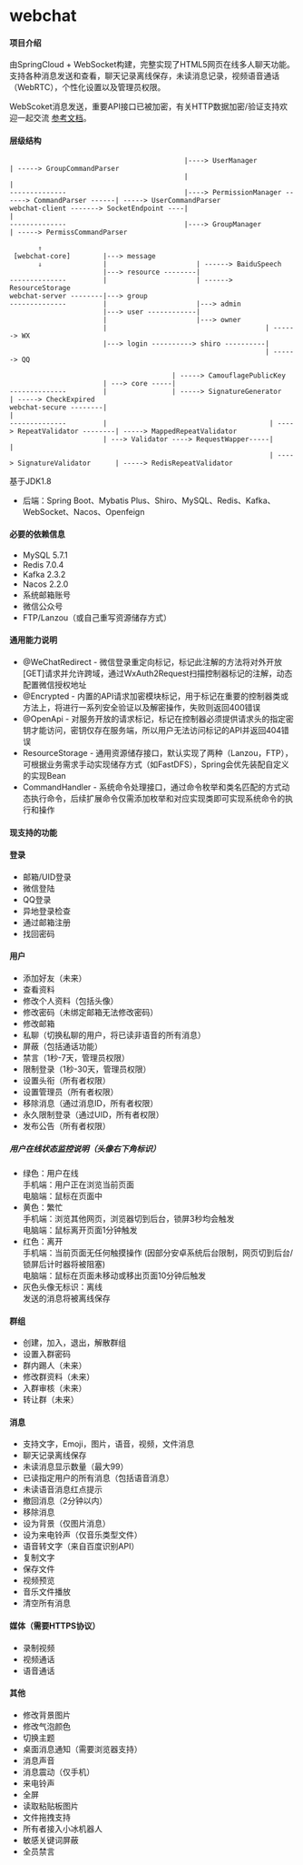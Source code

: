 # webchat

#### 项目介绍

由SpringCloud + WebSocket构建，完整实现了HTML5网页在线多人聊天功能。支持各种消息发送和查看，聊天记录离线保存，未读消息记录，视频语音通话（WebRTC），个性化设置以及管理员权限。

WebScoket消息发送，重要API接口已被加密，有关HTTP数据加密/验证支持欢迎一起交流 [参考文档](https://www.zybuluo.com/1330000110/note/2172127)。

#### 层级结构

```
                                           |----> UserManager                                   | -----> GroupCommandParser
                                           |                                                    |
--------------                             |----> PermissionManager ------> CommandParser ------| -----> UserCommandParser
webchat-client -------> SocketEndpoint ----|                                                    |
--------------                             |----> GroupManager                                  | -----> PermissCommandParser

       ⇑
 [webchat-core]        |---> message
       ⇓               |                      | ------> BaiduSpeech
                       |---> resource --------| 
--------------         |                      | ------> ResourceStorage
webchat-server --------|---> group
--------------         |                      |---> admin
                       |---> user ------------|
                       |                      |---> owner
                       |                                       | ------> WX
                       |---> login ----------> shiro ----------|
                                                               | ------> QQ

                                        | -----> CamouflagePublicKey
                       | ---> core -----|
--------------         |                | -----> SignatureGenerator                             | -----> CheckExpired
webchat-secure --------|                                                                        |
--------------         |                                        | ----> RepeatValidator --------| -----> MappedRepeatValidator
                       | ---> Validator ----> RequestWapper-----|                               |
                                                                | ----> SignatureValidator      | -----> RedisRepeatValidator
```

基于JDK1.8

* 后端：Spring Boot、Mybatis Plus、Shiro、MySQL、Redis、Kafka、WebSocket、Nacos、Openfeign

#### 必要的依赖信息

* MySQL 5.7.1
* Redis 7.0.4
* Kafka 2.3.2
* Nacos 2.2.0
* 系统邮箱账号
* 微信公众号
* FTP/Lanzou（或自己重写资源储存方式）

#### 通用能力说明

* @WeChatRedirect - 微信登录重定向标记，标记此注解的方法将对外开放[GET]请求并允许跨域，通过WxAuth2Request扫描控制器标记的注解，动态配置微信授权地址
* @Encrypted - 内置的API请求加密模块标记，用于标记在重要的控制器类或方法上，将进行一系列安全验证以及解密操作，失败则返回400错误
* @OpenApi - 对服务开放的请求标记，标记在控制器必须提供请求头的指定密钥才能访问，密钥仅存在服务端，所以用户无法访问标记的API并返回404错误
* ResourceStorage - 通用资源储存接口，默认实现了两种（Lanzou，FTP），可根据业务需求手动实现储存方式（如FastDFS），Spring会优先装配自定义的实现Bean
* CommandHandler - 系统命令处理接口，通过命令枚举和类名匹配的方式动态执行命令，后续扩展命令仅需添加枚举和对应实现类即可实现系统命令的执行和操作

#### 现支持的功能

#### 登录

* 邮箱/UID登录
* 微信登陆
* QQ登录
* 异地登录检查
* 通过邮箱注册
* 找回密码

#### 用户

* 添加好友（未来）
* 查看资料
* 修改个人资料（包括头像）
* 修改密码（未绑定邮箱无法修改密码）
* 修改邮箱
* 私聊（切换私聊的用户，将已读非语音的所有消息）
* 屏蔽（包括通话功能）
* 禁言（1秒-7天，管理员权限）
* 限制登录（1秒-30天，管理员权限）
* 设置头衔（所有者权限）
* 设置管理员（所有者权限）
* 移除消息（通过消息ID，所有者权限）
* 永久限制登录（通过UID，所有者权限）
* 发布公告（所有者权限）

##### 用户在线状态监控说明（头像右下角标识）

* 绿色：用户在线 <br>
  手机端：用户正在浏览当前页面 <br>
  电脑端：鼠标在页面中 <br>
* 黄色：繁忙 <br>
  手机端：浏览其他网页，浏览器切到后台，锁屏3秒均会触发 <br>
  电脑端：鼠标离开页面1分钟触发 <br>
* 红色：离开 <br>
  手机端：当前页面无任何触摸操作 (因部分安卓系统后台限制，网页切到后台/锁屏后计时器将被阻塞) <br>
  电脑端：鼠标在页面未移动或移出页面10分钟后触发 <br>
* 灰色头像无标识：离线 <br>
  发送的消息将被离线保存 <br>

#### 群组

* 创建，加入，退出，解散群组
* 设置入群密码
* 群内踢人（未来）
* 修改群资料（未来）
* 入群审核（未来）
* 转让群（未来）

#### 消息

* 支持文字，Emoji，图片，语音，视频，文件消息
* 聊天记录离线保存
* 未读消息显示数量（最大99）
* 已读指定用户的所有消息（包括语音消息）
* 未读语音消息红点提示
* 撤回消息（2分钟以内）
* 移除消息
* 设为背景（仅图片消息）
* 设为来电铃声（仅音乐类型文件）
* 语音转文字（来自百度识别API）
* 复制文字
* 保存文件
* 视频预览
* 音乐文件播放
* 清空所有消息

#### 媒体（需要HTTPS协议）

* 录制视频
* 视频通话
* 语音通话

#### 其他

* 修改背景图片
* 修改气泡颜色
* 切换主题
* 桌面消息通知（需要浏览器支持）
* 消息声音
* 消息震动（仅手机）
* 来电铃声
* 全屏
* 读取粘贴板图片
* 文件拖拽支持
* 所有者接入小冰机器人
* 敏感关键词屏蔽
* 全员禁言
